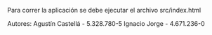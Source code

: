 Para correr la aplicación se debe ejecutar el archivo src/index.html

Autores:
Agustín Castellá - 5.328.780-5
Ignacio Jorge - 4.671.236-0
